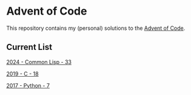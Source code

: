 # Advent of Code
This repository contains my (personal) solutions to the [Advent of Code](https://adventofcode.com/).

## Current List

[2024 - Common Lisp - 33](https://github.com/cheesePizza2/advent-of-code/tree/main/2024_Common_Lisp)

[2019 - C - 18](https://github.com/cheesePizza2/advent-of-code/tree/main/2019_C)

[2017 - Python - 7](https://github.com/cheesePizza2/advent-of-code/tree/main/2017_Python)
